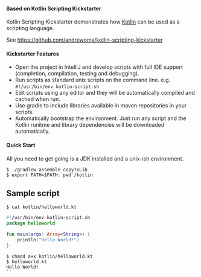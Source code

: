 

#### Based on Kotlin Scripting Kickstarter

Kotlin Scripting Kickstarter demonstrates how [Kotlin](http://kotlin.jetbrains.org/) can be used as a scripting language.

See https://github.com/andrewoma/kotlin-scripting-kickstarter

#### Kickstarter Features

* Open the project in IntelliJ and develop scripts with full IDE support (completion, compilation, testing and debugging).
* Run scripts as standard unix scripts on the command line. e.g. `#!/usr/bin/env kotlin-script.sh` 
* Edit scripts using any editor and they will be automatically compiled and cached when run.
* Use gradle to include libraries available in maven repositories in your scripts.
* Automatically bootstrap the environment. Just run any script and the Kotlin runitme and library dependencies
  will be downloaded automatically.

#### Quick Start

All you need to get going is a JDK installed and a unix-ish environment.

```shell
$ ./gradlew assemble copyToLib
$ export PATH=$PATH:`pwd`/kotlin
```

## Sample script

`$ cat kotlin/helloworld.kt `

```kotlin
#!/usr/bin/env kotlin-script.sh
package helloworld

fun main(args: Array<String>) {
    println("Hello World!")
}
```

``` 
$ chmod a+x kotlin/helloworld.kt
$ helloworld.kt
Hello World!
``